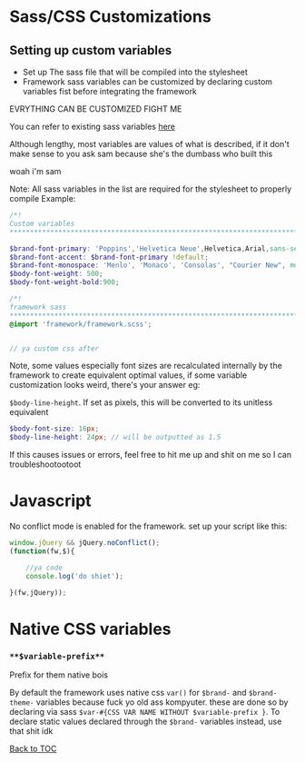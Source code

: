 # Sass/CSS Customizations
## Setting up custom variables
- Set up The sass file that will be compiled into the stylesheet
- Framework sass variables can be customized by declaring custom variables fist before integrating the framework

EVRYTHING CAN BE CUSTOMIZED FIGHT ME

You can refer to existing sass variables [here](../../../scss/import/_vars.scss)

Although lengthy, most variables are values of what is described, if it don't make sense to you ask sam because she's the dumbass who built this

woah i'm sam

Note: All sass variables in the list are required for the stylesheet to properly compile
Example:
```scss
/*! 
Custom variables
****************************************************************************/

$brand-font-primary: 'Poppins','Helvetica Neue',Helvetica,Arial,sans-serif !default;
$brand-font-accent: $brand-font-primary !default;
$brand-font-monospace: 'Menlo', 'Monaco', 'Consolas', "Courier New", monospace;
$body-font-weight: 500;
$body-font-weight-bold:900;

/*! 
framework sass
****************************************************************************/
@import 'framework/framework.scss';


// ya custom css after

```

Note, some values especially font sizes are recalculated internally by the framework to create equivalent optimal values, if some variable customization looks weird, there's your answer
eg:

`$body-line-height`. If set as pixels, this will be converted to its unitless equivalent
```scss
$body-font-size: 16px;
$body-line-height: 24px; // will be outputted as 1.5 
```

If this causes issues or errors, feel free to hit me up and shit on me so I can troubleshootootoot

# Javascript


No conflict mode is enabled for the framework. set up your script like this:

```js
window.jQuery && jQuery.noConflict();
(function(fw,$){

	//ya code
    console.log('do shiet');

}(fw,jQuery));

```



# Native CSS variables

### `**$variable-prefix**`

Prefix for them native bois

By default the framework uses native css `var()` for `$brand-` and `$brand-theme-` variables because fuck yo old ass kompyuter. these are done so by declaring via sass `$var-#{CSS VAR NAME WITHOUT $variable-prefix }`. To declare static values declared through the `$brand-` variables instead, use that shit idk

[Back to TOC](../../../readme.md)